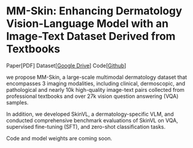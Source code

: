 # MM-Skin: Enhancing Dermatology Vision-Language Model with an Image-Text Dataset Derived from Textbooks

Paper[PDF] Dataset[[Google Drive](https://drive.google.com/file/d/1oCblHgWo36OZIDovjIpl9FnKOYpsSN91/view?usp=sharing)] Code[[Github](https://github.com/ZwQ803/MM-Skin/tree/main)]

we propose MM-Skin, a large-scale multimodal dermatology dataset that encompasses 3 imaging modalities, including clinical, dermoscopic, and pathological and nearly 10k high-quality image-text pairs collected from professional textbooks and over 27k vision question answering (VQA) samples.

In addition, we developed SkinVL, a dermatology-specific VLM, and conducted comprehensive benchmark evaluations of SkinVL on VQA, supervised fine-tuning (SFT), and zero-shot classification tasks.

Code and model weights are coming soon.
